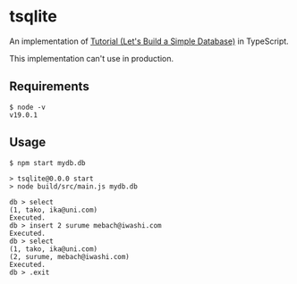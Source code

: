 # tsqlite

An implementation of [Tutorial (Let's Build a Simple Database)]((https://github.com/cstack/db_tutorial)) in TypeScript.

This implementation can't use in production.

## Requirements

```shell
$ node -v
v19.0.1
```

## Usage

```shell
$ npm start mydb.db

> tsqlite@0.0.0 start
> node build/src/main.js mydb.db

db > select
(1, tako, ika@uni.com)
Executed.
db > insert 2 surume mebach@iwashi.com
Executed.
db > select
(1, tako, ika@uni.com)
(2, surume, mebach@iwashi.com)
Executed.
db > .exit
```
